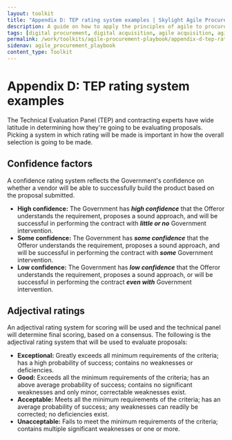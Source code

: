 ```yaml
---
layout: toolkit
title: "Appendix D: TEP rating system examples | Skylight Agile Procurement Playbook"
description: A guide on how to apply the principles of agile to procurement.
tags: [digital procurement, digital acquisition, agile acquisition, agile procurement, guide]
permalink: /work/toolkits/agile-procurement-playbook/appendix-d-tep-rating-system-examples/
sidenav: agile_procurement_playbook
content_type: Toolkit
---
```


# Appendix D: TEP rating system examples

The Technical Evaluation Panel (TEP) and contracting experts have wide latitude in determining how they're going to be evaluating proposals. Picking a system in which rating will be made is important in how the overall selection is going to be made.

## Confidence factors

A confidence rating system reflects the Government's confidence on whether a vendor will be able to successfully build the product based on the proposal submitted.

- **High confidence:** The Government has ***high confidence*** that the Offeror understands the requirement, proposes a sound approach, and will be successful in performing the contract with ***little or no*** Government intervention.
- **Some confidence:** The Government has ***some confidence*** that the Offeror understands the requirement, proposes a sound approach, and will be successful in performing the contract with ***some*** Government intervention.
- **Low confidence:** The Government has ***low confidence*** that the Offeror understands the requirement, proposes a sound approach, or will be successful in performing the contract ***even with*** Government intervention.

## Adjectival ratings

An adjectival rating system for scoring will be used and the technical panel will determine final scoring, based on a consensus. The following is the adjectival rating system that will be used to evaluate proposals:

- **Exceptional:** Greatly exceeds all minimum requirements of the criteria; has a high probability of success; contains no weaknesses or deficiencies.
- **Good:** Exceeds all the minimum requirements of the criteria; has an above average probability of success; contains no significant weaknesses and only minor, correctable weaknesses exist.
- **Acceptable:** Meets all the minimum requirements of the criteria; has an average probability of success; any weaknesses can readily be corrected; no deficiencies exist.
- **Unacceptable:** Fails to meet the minimum requirements of the criteria; contains multiple significant weaknesses or one or more.
